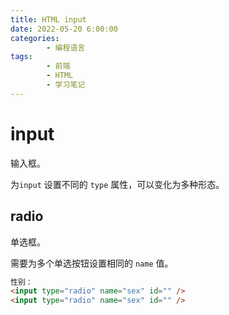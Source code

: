```yaml
---
title: HTML input
date: 2022-05-20 6:00:00
categories:
        - 编程语言
tags:
        - 前端
        - HTML
        - 学习笔记
---
```


# input

输入框。

为`input` 设置不同的 `type` 属性，可以变化为多种形态。

## radio

单选框。

需要为多个单选按钮设置相同的 `name` 值。

```html
性别：
<input type="radio" name="sex" id="" />
<input type="radio" name="sex" id="" />
```
